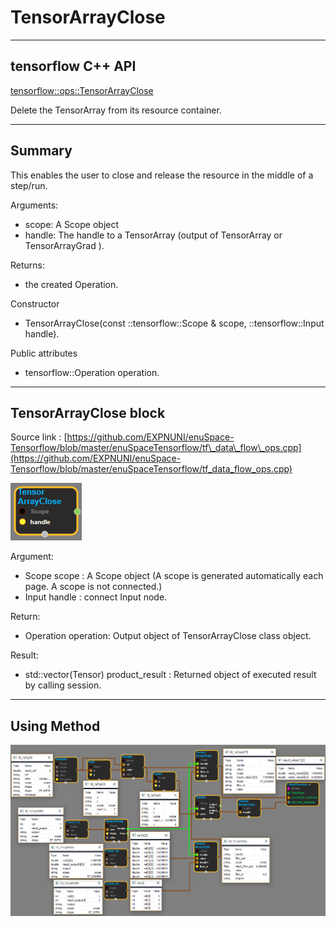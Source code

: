 # TensorArrayClose

---

## tensorflow C++ API

[tensorflow::ops::TensorArrayClose](https://www.tensorflow.org/api_docs/cc/class/tensorflow/ops/tensor-array-close)

Delete the TensorArray from its resource container.

---

## Summary

This enables the user to close and release the resource in the middle of a step/run.

Arguments:

* scope: A Scope object
* handle: The handle to a
  TensorArray \(output of TensorArray or TensorArrayGrad \).

Returns:

* the created Operation.

Constructor

* TensorArrayClose\(const ::tensorflow::Scope & scope, ::tensorflow::Input handle\).

Public attributes

* tensorflow::Operation operation.

---

## TensorArrayClose block

Source link : [https://github.com/EXPNUNI/enuSpace-Tensorflow/blob/master/enuSpaceTensorflow/tf\_data\_flow\_ops.cpp](https://github.com/EXPNUNI/enuSpace-Tensorflow/blob/master/enuSpaceTensorflow/tf_data_flow_ops.cpp)

![](/assets/dataflow_TensorArrayClose_Symbol.png)

Argument:

* Scope scope : A Scope object \(A scope is generated automatically each page. A scope is not connected.\)
* Input handle : connect Input node.

Return:

* Operation operation: Output object of TensorArrayClose class object.

Result:

* std::vector\(Tensor\) product\_result : Returned object of executed result by calling session.

---

## Using Method

![](/assets/dataflow_TensorArrayClose_Method.png)

